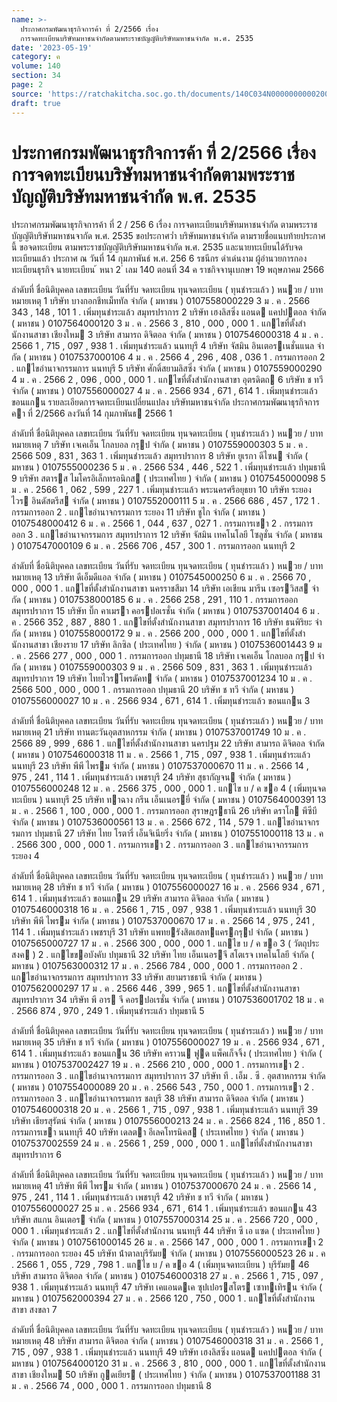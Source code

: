 ```yaml
---
name: >-
  ประกาศกรมพัฒนาธุรกิจการค้า ที่ 2/2566 เรื่อง
  การจดทะเบียนบริษัทมหาชนจำกัดตามพระราชบัญญัติบริษัทมหาชนจำกัด พ.ศ. 2535
date: '2023-05-19'
category: ค
volume: 140
section: 34
page: 2
source: 'https://ratchakitcha.soc.go.th/documents/140C034N0000000000200.pdf'
draft: true
---
```


# ประกาศกรมพัฒนาธุรกิจการค้า ที่ 2/2566 เรื่อง การจดทะเบียนบริษัทมหาชนจำกัดตามพระราชบัญญัติบริษัทมหาชนจำกัด พ.ศ. 2535

ประกาศกรมพัฒนาธุรกิจการค้า ที่ 2 / 256 6 เรื่อง การจดทะเบียนบริษัทมหาชนจำกัด ตามพระราชบัญญัติบริษัทมหาชนจากัด พ.ศ. 2535 ขอประกาศว่ำ บริษัทมหาชนจำกัด ตามรายชื่อแนบท้ายประกาศนี้ ขอจดทะเบียน ตามพระราชบัญญัติบริษัทมหาชนจำกัด พ.ศ. 2535 และนายทะเบียนได้รับจดทะเบียนแล้ว ประกาศ ณ วันที่ 14 กุมภาพันธ์ พ.ศ. 256 6 รชนีกร ดำเด่นงาม ผู้อำนวยการกองทะเบียนธุรกิจ นายทะเบียน ้ หนา 2 ่ เลม 140 ตอนที่ 34 ค ราชกิจจานุเบกษา 19 พฤษภาคม 2566

ลําดับที่ ชื่อนิติบุคคล เลขทะเบียน วันที่รับ จดทะเบียน ทุนจดทะเบียน ( ทุนชําระแล้ว ) หนวย / บาท หมายเหตุ 1 บริษัท บางกอกชีทเม็ททัล จํากัด ( มหาชน ) 0107558000229 3 ม . ค . 2566 343 , 148 , 101 1 . เพิ่มทุนชําระแล้ว สมุทรปราการ 2 บริษัท เฮงลิสซิ่ง แอนด แคปปตอล จํากัด ( มหาชน ) 0107564000120 3 ม . ค . 2566 3 , 810 , 000 , 000 1 . แกไขที่ตั้งสํานักงานสาขา เชียงใหม 3 บริษัท สามารถ ดิจิตอล จํากัด ( มหาชน ) 0107546000318 4 ม . ค . 2566 1 , 715 , 097 , 938 1 . เพิ่มทุนชําระแล้ว นนทบุรี 4 บริษัท จัสมิน อินเตอรเนชั่นแนล จํากัด ( มหาชน ) 0107537000106 4 ม . ค . 2566 4 , 296 , 408 , 036 1 . กรรมการออก 2 . แกไขอํานาจกรรมการ นนทบุรี 5 บริษัท ศักดิ์สยามลิสซิ่ง จํากัด ( มหาชน ) 0107559000290 4 ม . ค . 2566 2 , 096 , 000 , 000 1 . แกไขที่ตั้งสํานักงานสาขา อุตรดิตถ 6 บริษัท ช ทวี จํากัด ( มหาชน ) 0107556000027 4 ม . ค . 2566 934 , 671 , 614 1 . เพิ่มทุนชําระแล้ว ขอนแกน รายละเอียดการจดทะเบียนเปลี่ยนแปลง บริษัทมหาชนจํากัด ประกาศกรมพัฒนาธุรกิจการคา ที่ 2/2566 ลงวันที่ 14 กุมภาพันธ 2566 1

ลําดับที่ ชื่อนิติบุคคล เลขทะเบียน วันที่รับ จดทะเบียน ทุนจดทะเบียน ( ทุนชําระแล้ว ) หนวย / บาท หมายเหตุ 7 บริษัท เจเคเอ็น โกลบอล กรุป จํากัด ( มหาชน ) 0107559000303 5 ม . ค . 2566 509 , 831 , 363 1 . เพิ่มทุนชําระแล้ว สมุทรปราการ 8 บริษัท ยูเรกา ดีไซน จํากัด ( มหาชน ) 0107555000236 5 ม . ค . 2566 534 , 446 , 522 1 . เพิ่มทุนชําระแล้ว ปทุมธานี 9 บริษัท สตารส ไมโครอิเล็กทรอนิกส ( ประเทศไทย ) จํากัด ( มหาชน ) 0107545000098 5 ม . ค . 2566 1 , 062 , 599 , 227 1 . เพิ่มทุนชําระแล้ว พระนครศรีอยุธยา 10 บริษัท ระยองไวร อินดัสตรีส จํากัด ( มหาชน ) 0107552000111 5 ม . ค . 2566 686 , 457 , 172 1 . กรรมการออก 2 . แกไขอํานาจกรรมการ ระยอง 11 บริษัท ชูไก จํากัด ( มหาชน ) 0107548000412 6 ม . ค . 2566 1 , 044 , 637 , 027 1 . กรรมการเขา 2 . กรรมการออก 3 . แกไขอํานาจกรรมการ สมุทรปราการ 12 บริษัท จัสมิน เทคโนโลยี โซลูชั่น จํากัด ( มหาชน ) 0107547000109 6 ม . ค . 2566 706 , 457 , 300 1 . กรรมการออก นนทบุรี 2

ลําดับที่ ชื่อนิติบุคคล เลขทะเบียน วันที่รับ จดทะเบียน ทุนจดทะเบียน ( ทุนชําระแล้ว ) หนวย / บาท หมายเหตุ 13 บริษัท ดีเอ็มดีแอล จํากัด ( มหาชน ) 0107545000250 6 ม . ค . 2566 70 , 000 , 000 1 . แกไขที่ตั้งสํานักงานสาขา นครราชสีมา 14 บริษัท เอเชียน มารีน เซอรวิสส จํากัด ( มหาชน ) 0107538000185 6 ม . ค . 2566 258 , 291 , 110 1 . กรรมการออก สมุทรปราการ 15 บริษัท บิ๊ก คาเมรา คอรปอเรชั่น จํากัด ( มหาชน ) 0107537001404 6 ม . ค . 2566 352 , 887 , 880 1 . แกไขที่ตั้งสํานักงานสาขา สมุทรปราการ 16 บริษัท ธนพิริยะ จํากัด ( มหาชน ) 0107558000172 9 ม . ค . 2566 200 , 000 , 000 1 . แกไขที่ตั้งสํานักงานสาขา เชียงราย 17 บริษัท ลิกซิล ( ประเทศไทย ) จํากัด ( มหาชน ) 0107536001443 9 ม . ค . 2566 277 , 000 , 000 1 . กรรมการออก ปทุมธานี 18 บริษัท เจเคเอ็น โกลบอล กรุป จํากัด ( มหาชน ) 0107559000303 9 ม . ค . 2566 509 , 831 , 363 1 . เพิ่มทุนชําระแล้ว สมุทรปราการ 19 บริษัท ไทยไวรโพรดัคท จํากัด ( มหาชน ) 0107537001234 10 ม . ค . 2566 500 , 000 , 000 1 . กรรมการออก ปทุมธานี 20 บริษัท ช ทวี จํากัด ( มหาชน ) 0107556000027 10 ม . ค . 2566 934 , 671 , 614 1 . เพิ่มทุนชําระแล้ว ขอนแกน 3

ลําดับที่ ชื่อนิติบุคคล เลขทะเบียน วันที่รับ จดทะเบียน ทุนจดทะเบียน ( ทุนชําระแล้ว ) หนวย / บาท หมายเหตุ 21 บริษัท ทานตะวันอุตสาหกรรม จํากัด ( มหาชน ) 0107537001749 10 ม . ค . 2566 89 , 999 , 686 1 . แกไขที่ตั้งสํานักงานสาขา นครปฐม 22 บริษัท สามารถ ดิจิตอล จํากัด ( มหาชน ) 0107546000318 11 ม . ค . 2566 1 , 715 , 097 , 938 1 . เพิ่มทุนชําระแล้ว นนทบุรี 23 บริษัท พีพี ไพรม จํากัด ( มหาชน ) 0107537000670 11 ม . ค . 2566 14 , 975 , 241 , 114 1 . เพิ่มทุนชําระแล้ว เพชรบุรี 24 บริษัท สุธากัญจน จํากัด ( มหาชน ) 0107556000248 12 ม . ค . 2566 375 , 000 , 000 1 . แกไข บ / ค ขอ 4 ( เพิ่มทุนจดทะเบียน ) นนทบุรี 25 บริษัท ทาฉาง กรีน เอ็นเนอรยี่ จํากัด ( มหาชน ) 0107564000391 13 ม . ค . 2566 1 , 100 , 000 , 000 1 . กรรมการออก สุราษฎรธานี 26 บริษัท ดราโก พีซีบี จํากัด ( มหาชน ) 0107536000561 13 ม . ค . 2566 672 , 114 , 579 1 . แกไขอํานาจกรรมการ ปทุมธานี 27 บริษัท ไทย โรตารี่ เอ็นจิเนียริ่ง จํากัด ( มหาชน ) 0107551000118 13 ม . ค . 2566 300 , 000 , 000 1 . กรรมการเขา 2 . กรรมการออก 3 . แกไขอํานาจกรรมการ ระยอง 4

ลําดับที่ ชื่อนิติบุคคล เลขทะเบียน วันที่รับ จดทะเบียน ทุนจดทะเบียน ( ทุนชําระแล้ว ) หนวย / บาท หมายเหตุ 28 บริษัท ช ทวี จํากัด ( มหาชน ) 0107556000027 16 ม . ค . 2566 934 , 671 , 614 1 . เพิ่มทุนชําระแล้ว ขอนแกน 29 บริษัท สามารถ ดิจิตอล จํากัด ( มหาชน ) 0107546000318 16 ม . ค . 2566 1 , 715 , 097 , 938 1 . เพิ่มทุนชําระแล้ว นนทบุรี 30 บริษัท พีพี ไพรม จํากัด ( มหาชน ) 0107537000670 17 ม . ค . 2566 14 , 975 , 241 , 114 1 . เพิ่มทุนชําระแล้ว เพชรบุรี 31 บริษัท แพทยรังสิตเฮลทแครกรุป จํากัด ( มหาชน ) 0107565000727 17 ม . ค . 2566 300 , 000 , 000 1 . แกไข บ / ค ขอ 3 ( วัตถุประสงค ) 2 . แกไขขอบังคับ ปทุมธานี 32 บริษัท ไทย เอ็นเนอรจี สโตเรจ เทคโนโลยี จํากัด ( มหาชน ) 0107563000312 17 ม . ค . 2566 784 , 000 , 000 1 . กรรมการออก 2 . แกไขอํานาจกรรมการ สมุทรปราการ 33 บริษัท สยามราชธานี จํากัด ( มหาชน ) 0107562000297 17 ม . ค . 2566 446 , 399 , 965 1 . แกไขที่ตั้งสํานักงานสาขา สมุทรปราการ 34 บริษัท พี อาร จี คอรปอเรชั่น จํากัด ( มหาชน ) 0107536001702 18 ม . ค . 2566 874 , 970 , 249 1 . เพิ่มทุนชําระแล้ว ปทุมธานี 5

ลําดับที่ ชื่อนิติบุคคล เลขทะเบียน วันที่รับ จดทะเบียน ทุนจดทะเบียน ( ทุนชําระแล้ว ) หนวย / บาท หมายเหตุ 35 บริษัท ช ทวี จํากัด ( มหาชน ) 0107556000027 19 ม . ค . 2566 934 , 671 , 614 1 . เพิ่มทุนชําระแล้ว ขอนแกน 36 บริษัท คราวน ฟูด แพ็คเก็จจิ้ง ( ประเทศไทย ) จํากัด ( มหาชน ) 0107537002427 19 ม . ค . 2566 210 , 000 , 000 1 . กรรมการเขา 2 . กรรมการออก 3 . แกไขอํานาจกรรมการ สมุทรปราการ 37 บริษัท ที . เอ็ม . ซี . อุตสาหกรรม จํากัด ( มหาชน ) 0107554000089 20 ม . ค . 2566 543 , 750 , 000 1 . กรรมการเขา 2 . กรรมการออก 3 . แกไขอํานาจกรรมการ ชลบุรี 38 บริษัท สามารถ ดิจิตอล จํากัด ( มหาชน ) 0107546000318 20 ม . ค . 2566 1 , 715 , 097 , 938 1 . เพิ่มทุนชําระแล้ว นนทบุรี 39 บริษัท เธียรสุรัตน์ จํากัด ( มหาชน ) 0107556000213 24 ม . ค . 2566 824 , 116 , 850 1 . กรรมการเขา นนทบุรี 40 บริษัท เดลตา อีเลคโทรนิคส ( ประเทศไทย ) จํากัด ( มหาชน ) 0107537002559 24 ม . ค . 2566 1 , 259 , 000 , 000 1 . แกไขที่ตั้งสํานักงานสาขา สมุทรปราการ 6

ลําดับที่ ชื่อนิติบุคคล เลขทะเบียน วันที่รับ จดทะเบียน ทุนจดทะเบียน ( ทุนชําระแล้ว ) หนวย / บาท หมายเหตุ 41 บริษัท พีพี ไพรม จํากัด ( มหาชน ) 0107537000670 24 ม . ค . 2566 14 , 975 , 241 , 114 1 . เพิ่มทุนชําระแล้ว เพชรบุรี 42 บริษัท ช ทวี จํากัด ( มหาชน ) 0107556000027 25 ม . ค . 2566 934 , 671 , 614 1 . เพิ่มทุนชําระแล้ว ขอนแกน 43 บริษัท สแกน อินเตอร จํากัด ( มหาชน ) 0107557000314 25 ม . ค . 2566 720 , 000 , 000 1 . เพิ่มทุนชําระแล้ว 2 . แกไขที่ตั้งสํานักงาน นนทบุรี 44 บริษัท ซี เอ แซด ( ประเทศไทย ) จํากัด ( มหาชน ) 0107561000145 26 ม . ค . 2566 147 , 000 , 000 1 . กรรมการเขา 2 . กรรมการออก ระยอง 45 บริษัท น้ําตาลบุรีรัมย จํากัด ( มหาชน ) 0107556000523 26 ม . ค . 2566 1 , 055 , 729 , 798 1 . แกไข บ / ค ขอ 4 ( เพิ่มทุนจดทะเบียน ) บุรีรัมย 46 บริษัท สามารถ ดิจิตอล จํากัด ( มหาชน ) 0107546000318 27 ม . ค . 2566 1 , 715 , 097 , 938 1 . เพิ่มทุนชําระแล้ว นนทบุรี 47 บริษัท เคแอนดเค ซุปเปอรสโตร เซาทเทิรน จํากัด ( มหาชน ) 0107562000394 27 ม . ค . 2566 120 , 750 , 000 1 . แกไขที่ตั้งสํานักงานสาขา สงขลา 7

ลําดับที่ ชื่อนิติบุคคล เลขทะเบียน วันที่รับ จดทะเบียน ทุนจดทะเบียน ( ทุนชําระแล้ว ) หนวย / บาท หมายเหตุ 48 บริษัท สามารถ ดิจิตอล จํากัด ( มหาชน ) 0107546000318 31 ม . ค . 2566 1 , 715 , 097 , 938 1 . เพิ่มทุนชําระแล้ว นนทบุรี 49 บริษัท เฮงลิสซิ่ง แอนด แคปปตอล จํากัด ( มหาชน ) 0107564000120 31 ม . ค . 2566 3 , 810 , 000 , 000 1 . แกไขที่ตั้งสํานักงานสาขา เชียงใหม 50 บริษัท กูดเยียร ( ประเทศไทย ) จํากัด ( มหาชน ) 0107537001188 31 ม . ค . 2566 74 , 000 , 000 1 . กรรมการออก ปทุมธานี 8

